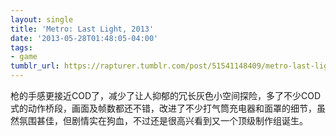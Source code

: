 ```yaml
---
layout: single
title: 'Metro: Last Light, 2013'
date: '2013-05-28T01:48:05-04:00'
tags:
- game
tumblr_url: https://rapturer.tumblr.com/post/51541148409/metro-last-light-2013
---
```

枪的手感更接近COD了，减少了让人抑郁的冗长灰色小空间探险，多了不少COD式的动作桥段，画面及帧数都还不错，改进了不少打气筒充电器和面罩的细节，虽然氛围甚佳，但剧情实在狗血，不过还是很高兴看到又一个顶级制作组诞生。

